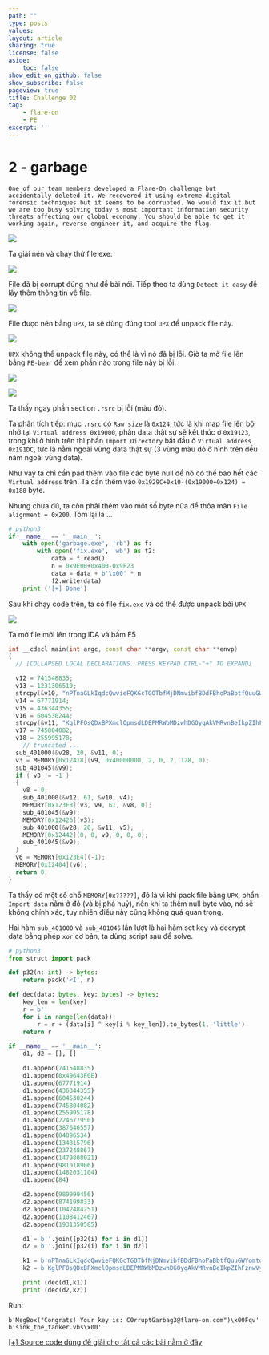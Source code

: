 ```yaml
---
path: ""
type: posts
values:
layout: article
sharing: true
license: false
aside:
    toc: false
show_edit_on_github: false
show_subscribe: false
pageview: true
title: Challenge 02
tag:
    - flare-on
    - PE
excerpt: ''
---
```

# 2 - garbage

```
One of our team members developed a Flare-On challenge but accidentally deleted it. We recovered it using extreme digital forensic techniques but it seems to be corrupted. We would fix it but we are too busy solving today's most important information security threats affecting our global economy. You should be able to get it working again, reverse engineer it, and acquire the flag.
```

![](/assets/images/flareon/2/1.png)

Ta giải nén và chạy thử file exe:

![](/assets/images/flareon/2/2.png)

File đã bị corrupt đúng như đề bài nói. Tiếp theo ta dùng `Detect it easy` để lấy thêm thông tin về file.

![](/assets/images/flareon/2/3.png)

File được nén bằng `UPX`, ta sẽ dùng đúng tool `UPX` để unpack file này.

![](/assets/images/flareon/2/4.png)

`UPX` không thể unpack file này, có thể là vì nó đã bị lỗi. Giờ ta mở file lên bằng `PE-bear` để xem phần nào trong file này bị lỗi.

![](/assets/images/flareon/2/5.png)

![](/assets/images/flareon/2/6.png)

Ta thấy ngay phần section `.rsrc` bị lỗi (màu đỏ).

Ta phân tích tiếp: mục `.rsrc` có `Raw size` là `0x124`, tức là khi map file lên bộ nhớ tại `Virtual address 0x19000`, phần data thật sự sẽ kết thúc ở `0x19123`, trong khi ở hình trên thì phần `Import Directory` bắt đầu ở `Virtual address 0x191DC`, tức là nằm ngoài vùng data thật sự (3 vùng màu đỏ ở hình trên đều nằm ngoài vùng data).

Như vậy ta chỉ cần pad thêm vào file các byte null để nó có thể bao hết các `Virtual address` trên. Ta cần thêm vào `0x1929C+0x10-(0x19000+0x124) = 0x188` byte.

Nhưng chưa đủ, ta còn phải thêm vào một số byte nữa để thỏa mãn `File alignment = 0x200`. Tóm lại là ...

```python
# python3
if __name__ == '__main__':
    with open('garbage.exe', 'rb') as f:
        with open('fix.exe', 'wb') as f2:
            data = f.read()
            n = 0x9E00+0x400-0x9F23
            data = data + b'\x00' * n
            f2.write(data)
    print ('[+] Done')
```

Sau khi chạy code trên, ta có file `fix.exe` và có thể được unpack bởi `UPX`

![](/assets/images/flareon/2/7.png)

Ta mở file mới lên trong IDA và bấm F5

```cpp
int __cdecl main(int argc, const char **argv, const char **envp)
{
  // [COLLAPSED LOCAL DECLARATIONS. PRESS KEYPAD CTRL-"+" TO EXPAND]

  v12 = 741548835;
  v13 = 1231306510;
  strcpy(&v10, "nPTnaGLkIqdcQwvieFQKGcTGOTbfMjDNmvibfBDdFBhoPaBbtfQuuGWYomtqTFqvBSKdUMmciqKSGZaosWCSoZlcIlyQpOwkcAgw ");
  v14 = 67771914;
  v15 = 436344355;
  v16 = 604530244;
  strcpy(&v11, "KglPFOsQDxBPXmclOpmsdLDEPMRWbMDzwhDGOyqAkVMRvnBeIkpZIhFznwVylfjrkqprBPAdPuaiVoVugQAlyOQQtxBNsTdPZgDH ");
  v17 = 745804082;
  v18 = 255995178;
    // truncated ...
  sub_401000(&v28, 20, &v11, 0);
  v3 = MEMORY[0x12418](v9, 0x40000000, 2, 0, 2, 128, 0);
  sub_401045(&v9);
  if ( v3 != -1 )
  {
    v8 = 0;
    sub_401000(&v12, 61, &v10, v4);
    MEMORY[0x123F8](v3, v9, 61, &v8, 0);
    sub_401045(&v9);
    MEMORY[0x12426](v3);
    sub_401000(&v28, 20, &v11, v5);
    MEMORY[0x12442](0, 0, v9, 0, 0, 0);
    sub_401045(&v9);
  }
  v6 = MEMORY[0x123E4](-1);
  MEMORY[0x12404](v6);
  return 0;
}
```

Ta thấy có một số chỗ `MEMORY[0x?????]`, đó là vì khi pack file bằng `UPX`, phần `Import data` nằm ở đó (và bị phá huỷ), nên khi ta thêm null byte vào, nó sẽ không chính xác, tuy nhiên điều này cũng không quá quan trọng.

Hai hàm `sub_401000` và `sub_401045` lần lượt là hai hàm set key và decrypt data bằng phép `xor` cơ bản, ta dùng script sau để solve.

```python
# python3
from struct import pack

def p32(n: int) -> bytes:
    return pack('<I', n)

def dec(data: bytes, key: bytes) -> bytes:
    key_len = len(key)
    r = b''
    for i in range(len(data)):
        r = r + (data[i] ^ key[i % key_len]).to_bytes(1, 'little')
    return r

if __name__ == '__main__':
    d1, d2 = [], []

    d1.append(741548835)
    d1.append(0x49643F0E)
    d1.append(67771914)
    d1.append(436344355)
    d1.append(604530244)
    d1.append(745804082)
    d1.append(255995178)
    d1.append(224677950)
    d1.append(387646557)
    d1.append(84096534)
    d1.append(134815796)
    d1.append(237248867)
    d1.append(1479808021)
    d1.append(981018906)
    d1.append(1482031104)
    d1.append(84)

    d2.append(989990456)
    d2.append(874199833)
    d2.append(1042484251)
    d2.append(1108412467)
    d2.append(1931350585)

    d1 = b''.join([p32(i) for i in d1])
    d2 = b''.join([p32(i) for i in d2])

    k1 = b'nPTnaGLkIqdcQwvieFQKGcTGOTbfMjDNmvibfBDdFBhoPaBbtfQuuGWYomtqTFqvBSKdUMmciqKSGZaosWCSoZlcIlyQpOwkcAgw '
    k2 = b'KglPFOsQDxBPXmclOpmsdLDEPMRWbMDzwhDGOyqAkVMRvnBeIkpZIhFznwVylfjrkqprBPAdPuaiVoVugQAlyOQQtxBNsTdPZgDH '

    print (dec(d1,k1))
    print (dec(d2,k2))
```

Run:

```
b'MsgBox("Congrats! Your key is: C0rruptGarbag3@flare-on.com")\x00Fqv'
b'sink_the_tanker.vbs\x00'
```

[[+] Source code dùng để giải cho tất cả các bài nằm ở đây](/assets/images/flareon/src.zip)